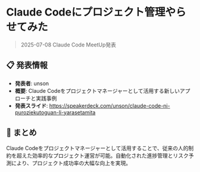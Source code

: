 # Claude Codeにプロジェクト管理やらせてみた
> 2025-07-08 Claude Code MeetUp発表

## 📋 発表情報
- **発表者**: unson
- **概要**: Claude Codeをプロジェクトマネージャーとして活用する新しいアプローチと実践事例
- **発表スライド**: https://speakerdeck.com/unson/claude-code-ni-puroziekutoguan-li-yarasetamita

## 🎉 まとめ
Claude Codeをプロジェクトマネージャーとして活用することで、従来の人的制約を超えた効率的なプロジェクト運営が可能。自動化された進捗管理とリスク予測により、プロジェクト成功率の大幅な向上を実現。